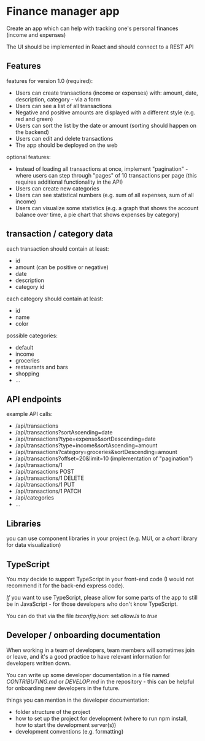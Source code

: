 # Finance manager app

Create an app which can help with tracking one's personal finances (income and expenses)

The UI should be implemented in React and should connect to a REST API

## Features

features for version 1.0 (required):

- Users can create transactions (income or expenses) with: amount, date, description, category - via a form
- Users can see a list of all transactions
- Negative and positive amounts are displayed with a different style (e.g. red and green)
- Users can sort the list by the date or amount (sorting should happen on the backend)
- Users can edit and delete transactions
- The app should be deployed on the web

optional features:

- Instead of loading all transactions at once, implement "pagination" - where users can step through "pages" of 10 transactions per page (this requires additional functionality in the API)
- Users can create new categories
- Users can see statistical numbers (e.g. sum of all expenses, sum of all income)
- Users can visualize some statistics (e.g. a graph that shows the account balance over time, a pie chart that shows expenses by category)

## transaction / category data

each transaction should contain at least:

- id
- amount (can be positive or negative)
- date
- description
- category id

each category should contain at least:

- id
- name
- color

possible categories:

- default
- income
- groceries
- restaurants and bars
- shopping
- ...

## API endpoints

example API calls:

- /api/transactions
- /api/transactions?sortAscending=date
- /api/transactions?type=expense&sortDescending=date
- /api/transactions?type=income&sortAscending=amount
- /api/transactions?category=groceries&sortDescending=amount
- /api/transactions?offset=20&limit=10 (implementation of "pagination")
- /api/transactions/1
- /api/transactions POST
- /api/transactions/1 DELETE
- /api/transactions/1 PUT
- /api/transactions/1 PATCH
- /api/categories
- ...

## Libraries

you can use component libraries in your project (e.g. MUI, or a _chart_ library for data visualization)

## TypeScript

You _may_ decide to support TypeScript in your front-end code (I would not recommend it for the back-end express code).

_If_ you want to use TypeScript, please allow for some parts of the app to still be in JavaScript - for those developers who don't know TypeScript.

You can do that via the file _tsconfig.json_: set _allowJs_ to _true_

## Developer / onboarding documentation

When working in a team of developers, team members will sometimes join or leave, and it's a good practice to have relevant information for developers written down.

You can write up some developer documentation in a file named _CONTRIBUTING.md_ or _DEVELOP.md_ in the repository - this can be helpful for onboarding new developers in the future.

things you can mention in the developer documentation:

- folder structure of the project
- how to set up the project for development (where to run npm install, how to start the development server(s))
- development conventions (e.g. formatting)
